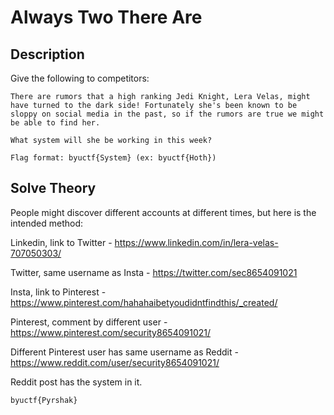 # Always Two There Are

## Description
Give the following to competitors:
```
There are rumors that a high ranking Jedi Knight, Lera Velas, might have turned to the dark side! Fortunately she's been known to be sloppy on social media in the past, so if the rumors are true we might be able to find her. 

What system will she be working in this week?

Flag format: byuctf{System} (ex: byuctf{Hoth})
```

## Solve Theory

People might discover different accounts at different times, but here is the intended method:

Linkedin, link to Twitter - https://www.linkedin.com/in/lera-velas-707050303/

Twitter, same username as Insta - https://twitter.com/sec8654091021

Insta, link to Pinterest - https://www.pinterest.com/hahahaibetyoudidntfindthis/_created/

Pinterest, comment by different user - https://www.pinterest.com/security8654091021/

Different Pinterest user has same username as Reddit - https://www.reddit.com/user/security8654091021/

Reddit post has the system in it. 

`byuctf{Pyrshak}`